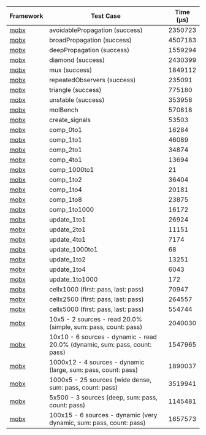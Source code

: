 | Framework | Test Case | Time (μs) |
| --- | --- | --- |
| [mobx](https://github.com/mobxjs/mobx.dart) | avoidablePropagation (success) | 2350723 |
| [mobx](https://github.com/mobxjs/mobx.dart) | broadPropagation (success) | 4507183 |
| [mobx](https://github.com/mobxjs/mobx.dart) | deepPropagation (success) | 1559294 |
| [mobx](https://github.com/mobxjs/mobx.dart) | diamond (success) | 2430399 |
| [mobx](https://github.com/mobxjs/mobx.dart) | mux (success) | 1849112 |
| [mobx](https://github.com/mobxjs/mobx.dart) | repeatedObservers (success) | 235091 |
| [mobx](https://github.com/mobxjs/mobx.dart) | triangle (success) | 775180 |
| [mobx](https://github.com/mobxjs/mobx.dart) | unstable (success) | 353958 |
| [mobx](https://github.com/mobxjs/mobx.dart) | molBench | 570818 |
| [mobx](https://github.com/mobxjs/mobx.dart) | create_signals | 53503 |
| [mobx](https://github.com/mobxjs/mobx.dart) | comp_0to1 | 16284 |
| [mobx](https://github.com/mobxjs/mobx.dart) | comp_1to1 | 46089 |
| [mobx](https://github.com/mobxjs/mobx.dart) | comp_2to1 | 34874 |
| [mobx](https://github.com/mobxjs/mobx.dart) | comp_4to1 | 13694 |
| [mobx](https://github.com/mobxjs/mobx.dart) | comp_1000to1 | 21 |
| [mobx](https://github.com/mobxjs/mobx.dart) | comp_1to2 | 36404 |
| [mobx](https://github.com/mobxjs/mobx.dart) | comp_1to4 | 20181 |
| [mobx](https://github.com/mobxjs/mobx.dart) | comp_1to8 | 23875 |
| [mobx](https://github.com/mobxjs/mobx.dart) | comp_1to1000 | 16172 |
| [mobx](https://github.com/mobxjs/mobx.dart) | update_1to1 | 26924 |
| [mobx](https://github.com/mobxjs/mobx.dart) | update_2to1 | 11151 |
| [mobx](https://github.com/mobxjs/mobx.dart) | update_4to1 | 7174 |
| [mobx](https://github.com/mobxjs/mobx.dart) | update_1000to1 | 68 |
| [mobx](https://github.com/mobxjs/mobx.dart) | update_1to2 | 13251 |
| [mobx](https://github.com/mobxjs/mobx.dart) | update_1to4 | 6043 |
| [mobx](https://github.com/mobxjs/mobx.dart) | update_1to1000 | 172 |
| [mobx](https://github.com/mobxjs/mobx.dart) | cellx1000 (first: pass, last: pass) | 70947 |
| [mobx](https://github.com/mobxjs/mobx.dart) | cellx2500 (first: pass, last: pass) | 264557 |
| [mobx](https://github.com/mobxjs/mobx.dart) | cellx5000 (first: pass, last: pass) | 554744 |
| [mobx](https://github.com/mobxjs/mobx.dart) | 10x5 - 2 sources - read 20.0% (simple, sum: pass, count: pass) | 2040030 |
| [mobx](https://github.com/mobxjs/mobx.dart) | 10x10 - 6 sources - dynamic - read 20.0% (dynamic, sum: pass, count: pass) | 1547965 |
| [mobx](https://github.com/mobxjs/mobx.dart) | 1000x12 - 4 sources - dynamic (large, sum: pass, count: pass) | 1890037 |
| [mobx](https://github.com/mobxjs/mobx.dart) | 1000x5 - 25 sources (wide dense, sum: pass, count: pass) | 3519941 |
| [mobx](https://github.com/mobxjs/mobx.dart) | 5x500 - 3 sources (deep, sum: pass, count: pass) | 1145481 |
| [mobx](https://github.com/mobxjs/mobx.dart) | 100x15 - 6 sources - dynamic (very dynamic, sum: pass, count: pass) | 1657573 |
